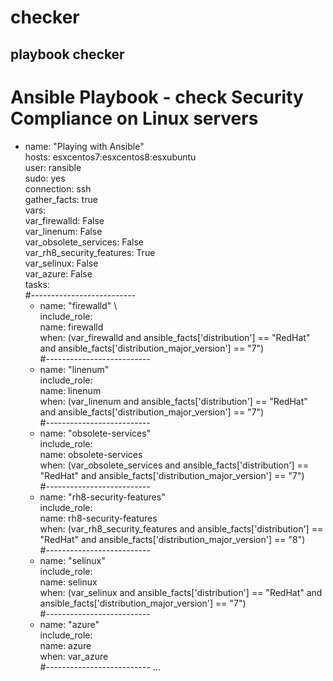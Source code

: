 # checker
playbook checker
---
# Ansible Playbook - check Security Compliance on Linux servers
- name: "Playing with Ansible" \
  hosts: esxcentos7:esxcentos8:esxubuntu \
  user: ransible \
  sudo: yes \
  connection: ssh \
  gather_facts: true \
  vars: \
    var_firewalld: False \
    var_linenum: False \
    var_obsolete_services: False \
    var_rh8_security_features: True \
    var_selinux: False \
    var_azure: False \
  tasks: \
  #--------------------------
  - name: "firewalld" \ \
    include_role: \
      name: firewalld \
    when: (var_firewalld and ansible_facts['distribution'] == "RedHat" and ansible_facts['distribution_major_version'] == "7") \
  #--------------------------
  - name: "linenum" \
    include_role: \
      name: linenum \
    when: (var_linenum and ansible_facts['distribution'] == "RedHat" and ansible_facts['distribution_major_version'] == "7") \
  #--------------------------
  - name: "obsolete-services" \
    include_role: \
      name: obsolete-services \
    when: (var_obsolete_services and ansible_facts['distribution'] == "RedHat" and ansible_facts['distribution_major_version'] == "7") \
  #--------------------------
  - name: "rh8-security-features" \
    include_role: \
      name: rh8-security-features \
    when: (var_rh8_security_features and ansible_facts['distribution'] == "RedHat" and ansible_facts['distribution_major_version'] == "8") \
  #--------------------------
  - name: "selinux" \
    include_role: \
      name: selinux \
    when: (var_selinux and ansible_facts['distribution'] == "RedHat" and ansible_facts['distribution_major_version'] == "7") \
  #--------------------------
   - name: "azure" \
    include_role: \
      name: azure \
    when: var_azure \
  #--------------------------
...
